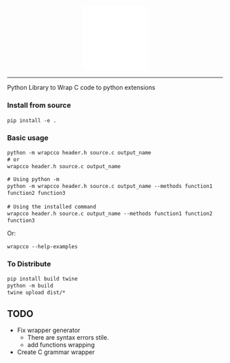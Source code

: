 <div align="center">
    <picture>
        <source media="(prefers-color-scheme: light)" srcset="/docs/logo_wrapc_light.svg">
        <img alt="wrapc.co logo" src="/docs/logo_wrapc_dark.svg" width="30%" height="30%">
    </picture>
</div>

---

Python Library to Wrap C code to python extensions

### Install from source
```
pip install -e .
```

### Basic usage


```
python -m wrapcco header.h source.c output_name
# or
wrapcco header.h source.c output_name
```

```
# Using python -m
python -m wrapcco header.h source.c output_name --methods function1 function2 function3

# Using the installed command
wrapcco header.h source.c output_name --methods function1 function2 function3
```

Or:
```
wrapcco --help-examples
```

### To Distribute
```
pip install build twine
python -m build
twine upload dist/*
```


## TODO
- Fix wrapper generator
    - There are syntax errors stile.
    - add functions wrapping
- Create C grammar wrapper
